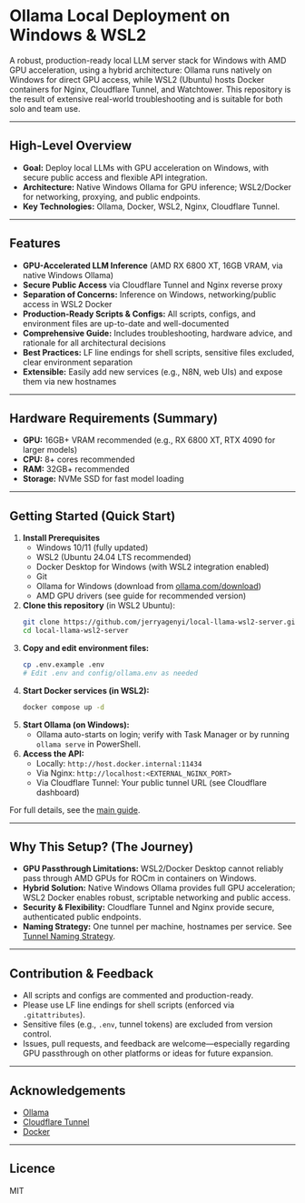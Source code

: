 # Ollama Local Deployment on Windows & WSL2

A robust, production-ready local LLM server stack for Windows with AMD GPU acceleration, using a hybrid architecture: Ollama runs natively on Windows for direct GPU access, while WSL2 (Ubuntu) hosts Docker containers for Nginx, Cloudflare Tunnel, and Watchtower. This repository is the result of extensive real-world troubleshooting and is suitable for both solo and team use.

---

## High-Level Overview
- **Goal:** Deploy local LLMs with GPU acceleration on Windows, with secure public access and flexible API integration.
- **Architecture:** Native Windows Ollama for GPU inference; WSL2/Docker for networking, proxying, and public endpoints.
- **Key Technologies:** Ollama, Docker, WSL2, Nginx, Cloudflare Tunnel.

---

## Features
- **GPU-Accelerated LLM Inference** (AMD RX 6800 XT, 16GB VRAM, via native Windows Ollama)
- **Secure Public Access** via Cloudflare Tunnel and Nginx reverse proxy
- **Separation of Concerns:** Inference on Windows, networking/public access in WSL2 Docker
- **Production-Ready Scripts & Configs:** All scripts, configs, and environment files are up-to-date and well-documented
- **Comprehensive Guide:** Includes troubleshooting, hardware advice, and rationale for all architectural decisions
- **Best Practices:** LF line endings for shell scripts, sensitive files excluded, clear environment separation
- **Extensible:** Easily add new services (e.g., N8N, web UIs) and expose them via new hostnames

---

## Hardware Requirements (Summary)
- **GPU:** 16GB+ VRAM recommended (e.g., RX 6800 XT, RTX 4090 for larger models)
- **CPU:** 8+ cores recommended
- **RAM:** 32GB+ recommended
- **Storage:** NVMe SSD for fast model loading

---

## Getting Started (Quick Start)
1. **Install Prerequisites**
   - Windows 10/11 (fully updated)
   - WSL2 (Ubuntu 24.04 LTS recommended)
   - Docker Desktop for Windows (with WSL2 integration enabled)
   - Git
   - Ollama for Windows (download from [ollama.com/download](https://ollama.com/download))
   - AMD GPU drivers (see guide for recommended version)
2. **Clone this repository** (in WSL2 Ubuntu):
   ```bash
   git clone https://github.com/jerryagenyi/local-llama-wsl2-server.git
   cd local-llama-wsl2-server
   ```
3. **Copy and edit environment files:**
   ```bash
   cp .env.example .env
   # Edit .env and config/ollama.env as needed
   ```
4. **Start Docker services (in WSL2):**
   ```bash
   docker compose up -d
   ```
5. **Start Ollama (on Windows):**
   - Ollama auto-starts on login; verify with Task Manager or by running `ollama serve` in PowerShell.
6. **Access the API:**
   - Locally: `http://host.docker.internal:11434`
   - Via Nginx: `http://localhost:<EXTERNAL_NGINX_PORT>`
   - Via Cloudflare Tunnel: Your public tunnel URL (see Cloudflare dashboard)

For full details, see the [main guide](./Ollama-Local-Deployment-Guide-Windows-WSL-GPU.md).

---

## Why This Setup? (The Journey)
- **GPU Passthrough Limitations:** WSL2/Docker Desktop cannot reliably pass through AMD GPUs for ROCm in containers on Windows.
- **Hybrid Solution:** Native Windows Ollama provides full GPU acceleration; WSL2 Docker enables robust, scriptable networking and public access.
- **Security & Flexibility:** Cloudflare Tunnel and Nginx provide secure, authenticated public endpoints.
- **Naming Strategy:** One tunnel per machine, hostnames per service. See [Tunnel Naming Strategy](./docs/TUNNEL_NAMING_STRATEGY.md).

---

## Contribution & Feedback
- All scripts and configs are commented and production-ready.
- Please use LF line endings for shell scripts (enforced via `.gitattributes`).
- Sensitive files (e.g., `.env`, tunnel tokens) are excluded from version control.
- Issues, pull requests, and feedback are welcome—especially regarding GPU passthrough on other platforms or ideas for future expansion.

---

## Acknowledgements
- [Ollama](https://ollama.com/)
- [Cloudflare Tunnel](https://developers.cloudflare.com/cloudflare-one/connections/connect-apps/)
- [Docker](https://www.docker.com/)

---

## Licence
MIT
